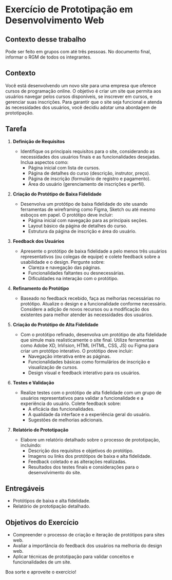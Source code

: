 # Exercício de Prototipação em Desenvolvimento Web

## Contexto desse trabalho

Pode ser feito em grupos com até três pessoas. No documento final, informar o RGM de todos os integrantes.

## Contexto

Você está desenvolvendo um novo site para uma empresa que oferece cursos de programação online. O objetivo é criar um site que permita aos usuários navegar pelos cursos disponíveis, se inscrever em cursos, e gerenciar suas inscrições. Para garantir que o site seja funcional e atenda às necessidades dos usuários, você decidiu adotar uma abordagem de prototipação.

## Tarefa

1. **Definição de Requisitos**
   - Identifique os principais requisitos para o site, considerando as necessidades dos usuários finais e as funcionalidades desejadas. Inclua aspectos como:
     - Página inicial com lista de cursos.
     - Página de detalhes do curso (descrição, instrutor, preço).
     - Página de inscrição (formulário de registro e pagamento).
     - Área do usuário (gerenciamento de inscrições e perfil).

2. **Criação do Protótipo de Baixa Fidelidade**
   - Desenvolva um protótipo de baixa fidelidade do site usando ferramentas de wireframing como Figma, Sketch ou até mesmo esboços em papel. O protótipo deve incluir:
     - Página inicial com navegação para as principais seções.
     - Layout básico da página de detalhes do curso.
     - Estrutura da página de inscrição e área do usuário.

3. **Feedback dos Usuários**
   - Apresente o protótipo de baixa fidelidade a pelo menos três usuários representativos (ou colegas de equipe) e colete feedback sobre a usabilidade e o design. Pergunte sobre:
     - Clareza e navegação das páginas.
     - Funcionalidades faltantes ou desnecessárias.
     - Dificuldades na interação com o protótipo.

4. **Refinamento do Protótipo**
   - Baseado no feedback recebido, faça as melhorias necessárias no protótipo. Atualize o design e a funcionalidade conforme necessário. Considere a adição de novos recursos ou a modificação dos existentes para melhor atender às necessidades dos usuários.

5. **Criação do Protótipo de Alta Fidelidade**
   - Com o protótipo refinado, desenvolva um protótipo de alta fidelidade que simule mais realisticamente o site final. Utilize ferramentas como Adobe XD, InVision, HTML (HTML, CSS, JS) ou Figma para criar um protótipo interativo. O protótipo deve incluir:
     - Navegação interativa entre as páginas.
     - Funcionalidades básicas como formulários de inscrição e visualização de cursos.
     - Design visual e feedback interativo para os usuários.

6. **Testes e Validação**
   - Realize testes com o protótipo de alta fidelidade com um grupo de usuários representativos para validar a funcionalidade e a experiência do usuário. Colete feedback sobre:
     - A eficácia das funcionalidades.
     - A qualidade da interface e a experiência geral do usuário.
     - Sugestões de melhorias adicionais.

7. **Relatório de Prototipação**
   - Elabore um relatório detalhado sobre o processo de prototipação, incluindo:
     - Descrição dos requisitos e objetivos do protótipo.
     - Imagens ou links dos protótipos de baixa e alta fidelidade.
     - Feedback coletado e as alterações realizadas.
     - Resultados dos testes finais e considerações para o desenvolvimento do site.

## Entregáveis

- Protótipos de baixa e alta fidelidade.
- Relatório de prototipação detalhado.

## Objetivos do Exercício

- Compreender o processo de criação e iteração de protótipos para sites web.
- Avaliar a importância do feedback dos usuários na melhoria do design web.
- Aplicar técnicas de prototipação para validar conceitos e funcionalidades de um site.

Boa sorte e aproveite o exercício!
